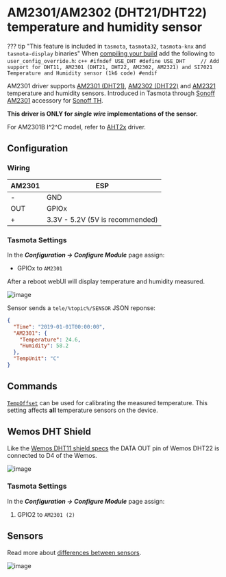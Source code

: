# AM2301/AM2302 (DHT21/DHT22) temperature and humidity sensor

??? tip "This feature is included in `tasmota`, `tasmota32`, `tasmota-knx` and `tasmota-display` binaries" 
    When [compiling your build](Compile-your-build) add the following to `user_config_override.h`:
    ```c++
    #ifndef USE_DHT
    #define USE_DHT     // Add support for DHT11, AM2301 (DHT21, DHT22, AM2302, AM2321) and SI7021 Temperature and Humidity sensor (1k6 code)
    #endif
    ```

AM2301 driver supports [AM2301 (DHT21)](http://www.haoyuelectronics.com/Attachment/AM2301/AM2301.pdf), [AM2302 (DHT22)](https://www.sparkfun.com/datasheets/Sensors/Temperature/DHT22.pdf) and [AM2321](http://akizukidenshi.com/download/ds/aosong/AM2321_e.pdf) temperature and humidity sensors. Introduced in Tasmota through [Sonoff AM2301](https://sonoff.tech/product/accessories/am2301) accessory for [Sonoff TH](/devices/Sonoff-TH).

**This driver is ONLY for _single wire_ implementations of the sensor.**

For AM2301B I^2^C model, refer to [AHT2x](AHT2x) driver.

## Configuration

### Wiring
| AM2301   | ESP |
|---|---|
|-   |GND   |
|OUT   |GPIOx   |
|+  |3.3V - 5.2V (5V is recommended)    |

### Tasmota Settings
In the **_Configuration -> Configure Module_** page assign:
  - GPIOx to `AM2301`   

After a reboot webUI will display temperature and humidity measured.

![image](https://user-images.githubusercontent.com/5904370/68092438-67639700-fe8b-11e9-86df-b2acdc05f9d7.png)

Sensor sends a `tele/%topic%/SENSOR` JSON reponse:

```json
{
  "Time": "2019-01-01T00:00:00",
  "AM2301": {
    "Temperature": 24.6,
    "Humidity": 58.2
  },
  "TempUnit": "C"
}
```
## Commands
[`TempOffset`](Commands.md#tempoffset) can be used for calibrating the measured temperature. This setting affects **all** temperature sensors on the device.

## Wemos DHT Shield
Like the [Wemos DHT11 shield specs](https://docs.wemos.cc/en/latest/d1_mini_shiled/dht.html) the DATA OUT pin of  Wemos DHT22 is connected to D4 of the Wemos.

![image](https://user-images.githubusercontent.com/5904370/68092516-5bc4a000-fe8c-11e9-916c-ec10e7e781b0.png)
### Tasmota Settings
In the **_Configuration -> Configure Module_** page assign:

1. GPIO2 to `AM2301 (2)`

## Sensors
Read more about [differences between sensors](http://www.kandrsmith.org/RJS/Misc/Hygrometers/calib_many.html).

![image](https://user-images.githubusercontent.com/5904370/68092629-85ca9200-fe8d-11e9-842f-803f36e8064c.png)
